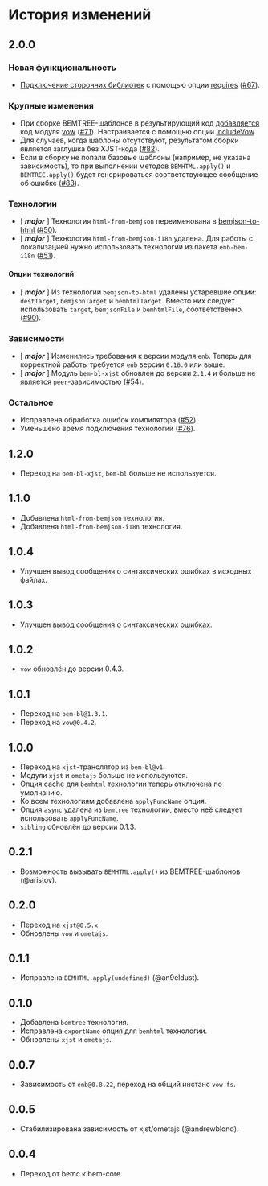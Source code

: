 История изменений
=================

2.0.0
-----

### Новая функциональность

* [Подключение сторонних библиотек](README.md#Подключение-сторонних-библиотек) c помощью опции [requires](api.ru.md#requires) ([#67]).

### Крупные изменения

* При сборке BEMTREE-шаблонов в результирующий код [добавляется](README.md#Асинхронная-шаблонизация) код модуля [vow](http://dfilatov.github.io/vow/) ([#71]). Настраивается с помощью опции [includeVow](api.ru.md#includevow).
* Для случаев, когда шаблоны отсутствуют, результатом сборки является заглушка без XJST-кода ([#82]).
* Если в сборку не попали базовые шаблоны (например, не указана зависимость), то при выполнении методов `BEMHTML.apply()` и `BEMTREE.apply()` будет генерироваться соответствующее сообщение об ошибке ([#83]).

### Технологии

* [ __*major*__ ] Технология `html-from-bemjson` переименована в [bemjson-to-html](api.ru.md#bemjson-to-html) ([#50]).
* [ __*major*__ ] Технология `html-from-bemjson-i18n` удалена. Для работы с локализацией нужно использовать технологии из пакета `enb-bem-i18n` ([#51]).

#### Опции технологий

* [ __*major*__ ] Из технологии `bemjson-to-html` удалены устаревшие опции: `destTarget`, `bemjsonTarget` и `bemhtmlTarget`. Вместо них следует использовать `target`, `bemjsonFile` и `bemhtmlFile`, соответственно. ([#90]).

### Зависимости

* [ __*major*__ ] Изменились требования к версии модуля `enb`. Теперь для корректной работы требуется `enb` версии `0.16.0` или выше.
* [ __*major*__ ] Модуль `bem-bl-xjst` обновлен до версии `2.1.4` и больше не является `peer`-зависимостью ([#54]).

### Остальное

* Исправлена обработка ошибок компилятора ([#52]).
* Уменьшено время подключения технологий ([#76]).

1.2.0
-----
 * Переход на `bem-bl-xjst`, `bem-bl` больше не используется.

1.1.0
-----
 * Добавлена `html-from-bemjson` технология.
 * Добавлена `html-from-bemjson-i18n` технология.

1.0.4
-----

 * Улучшен вывод сообщения о синтаксических ошибках в исходных файлах.

1.0.3
-----

 * Улучшен вывод сообщения о синтаксических ошибках.

1.0.2
-----

 * `vow` обновлён до версии 0.4.3.

1.0.1
-----

 * Переход на `bem-bl@1.3.1`.
 * Переход на `vow@0.4.2`.

1.0.0
-----

 * Переход на `xjst`-транслятор из `bem-bl@v1`.
 * Модули `xjst` и `ometajs` больше не используются.
 * Опция cache для `bemhtml` технологии теперь отключена по умолчанию.
 * Ко всем технологиям добавлена `applyFuncName` опция.
 * Опция `async` удалена из `bemtree` технологии, вместо неё следует использовать `applyFuncName`.
 * `sibling` обновлён до версии 0.1.3.

0.2.1
-----

 * Возможность вызывать `BEMHTML.apply()` из BEMTREE-шаблонов (@aristov).

0.2.0
-----

 * Переход на `xjst@0.5.x`.
 * Обновлены `vow` и `ometajs`.

0.1.1
-----

 * Исправлена `BEMHTML.apply(undefined)` (@an9eldust).

0.1.0
-----

 * Добавлена `bemtree` технология.
 * Исправлена `exportName` опция для `bemhtml` технологии.
 * Обновлены `xjst` и `ometajs`.

0.0.7
-----

 * Зависимость от `enb@0.8.22`, переход на общий инстанс `vow-fs`.

0.0.5
-----

 * Стабилизирована зависимость от xjst/ometajs (@andrewblond).

0.0.4
-----

 * Переход от bemc к bem-core.

[#90]: https://github.com/enb-bem/enb-xjst/issues/90
[#83]: https://github.com/enb-bem/enb-xjst/issues/83
[#82]: https://github.com/enb-bem/enb-xjst/issues/82
[#71]: https://github.com/enb-bem/enb-xjst/issues/71
[#76]: https://github.com/enb-bem/enb-xjst/issues/76
[#67]: https://github.com/enb-bem/enb-xjst/issues/67
[#54]: https://github.com/enb-bem/enb-xjst/issues/54
[#52]: https://github.com/enb-bem/enb-xjst/issues/52
[#51]: https://github.com/enb-bem/enb-xjst/issues/51
[#50]: https://github.com/enb-bem/enb-xjst/issues/50
